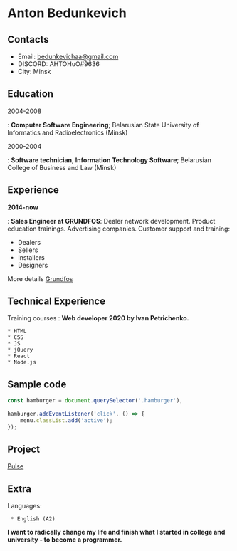 Anton Bedunkevich
=================

Contacts
-------------------     
* Email:                     bedunkevichaa@gmail.com
* DISCORD:                          	AHTOHuO#9636
* City:                          	       Minsk  

Education
---------

2004-2008

:   **Computer Software Engineering**; 
    Belarusian State University of Informatics and Radioelectronics (Minsk)

2000-2004

:   **Software technician, Information Technology Software**;
    Belarusian College of Business and Law (Minsk)

Experience
----------

**2014-now**

:   **Sales Engineer at GRUNDFOS**:
    Dealer network development. Product education trainings. Advertising companies.
    Customer support and training:

* Dealers
* Sellers
* Installers
* Designers

More details [Grundfos](http://www.grundfos.com) 

Technical Experience
--------------------

Training courses
:   **Web developer 2020 by Ivan Petrichenko.**

    * HTML
    * CSS
    * JS
    * jQuery
    * React
    * Node.js	

Sample code
----------------

```JavaScript
const hamburger = document.querySelector('.hamburger'),
            
hamburger.addEventListener('click', () => {
    menu.classList.add('active');
});      
```

Project
---------

[Pulse](https://github.com/bedunkevichaa/pulse.git)

**Extra** 
------------------------

Languages:

     * English (A2)

**I want to radically change my life and finish what I started in college and university - to become a programmer.**